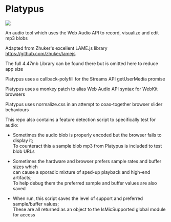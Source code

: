 # Platypus
<img src="https://i.pinimg.com/originals/17/5e/f2/175ef22c95918002bba266a898644de8.jpg">

An audio tool which uses the Web Audio API to record, visualize and edit mp3 blobs

Adapted from Zhuker's excellent LAME.js library https://github.com/zhuker/lamejs

The full 4.47mb Library can be found there but is omitted here to reduce app size

Platypus uses a callback-polyfill for the Streams API getUserMedia promise

Platypus uses a monkey patch to alias Web Audio API syntax for WebKit browsers

Platypus uses normalize.css in an attempt to coax-together browser slider behaviours

This repo also contains a feature detection script to specifically test for audio:

 - Sometimes the audio blob is properly encoded but the browser fails to display it;<br>
   To counteract this a sample blob mp3 from Platypus is included to test blob URLs

 - Sometimes the hardware and browser prefers sample rates and buffer sizes which<br>
   can cause a sporadic mixture of sped-up playback and high-end artifacts;<br>
   To help debug them the preferred sample and buffer values are also saved
   
 - When run, this script saves the level of support and preferred sample/buffer values;<br>
   These are all returned as an object to the IsMicSupported global module for access
